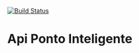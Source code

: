 [![Build Status](https://travis-ci.org/EdgarPontes/ponto-inteligente-api.svg?branch=master)](https://travis-ci.org/EdgarPontes/ponto-inteligente-api)

# Api Ponto Inteligente
